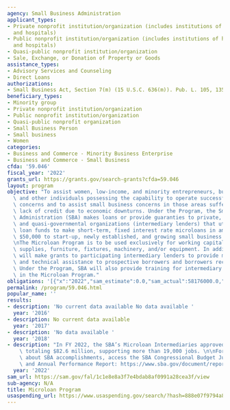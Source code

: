 ```yaml
---
agency: Small Business Administration
applicant_types:
- Private nonprofit institution/organization (includes institutions of higher education
  and hospitals)
- Public nonprofit institution/organization (includes institutions of higher education
  and hospitals)
- Quasi-public nonprofit institution/organization
- Sale, Exchange, or Donation of Property or Goods
assistance_types:
- Advisory Services and Counseling
- Direct Loans
authorizations:
- Small Business Act, Section 7(m) (15 U.S.C. 636(m)). Pub. L. 105, 135.
beneficiary_types:
- Minority group
- Private nonprofit institution/organization
- Public nonprofit institution/organization
- Quasi-public nonprofit organization
- Small Business Person
- Small business
- Women
categories:
- Business and Commerce - Minority Business Enterprise
- Business and Commerce - Small Business
cfda: '59.046'
fiscal_year: '2022'
grants_url: https://grants.gov/search-grants?cfda=59.046
layout: program
objective: "To assist women, low-income, and minority entrepreneurs, business owners,\
  \ and other individuals possessing the capability to operate successful business\
  \ concerns and to assist small business concerns in those areas suffering from a\
  \ lack of credit due to economic downturns. Under the Program, the Small Business\
  \ Administration (SBA) makes loans or provide guaranties to private, non-profit,\
  \ and quasi-governmental organizations (intermediary lenders) that utilizes the\
  \ loan funds to make short-term, fixed interest rate microloans in amounts up to\
  \ $50,000 to start-up, newly established, and growing small business concerns. \n\
  \nThe Microloan Program is to be used exclusively for working capital, inventory,\
  \ supplies, furniture, fixtures, machinery, and/or equipment. In addition, the SBA\
  \ will make grants to participating intermediary lenders to provide marketing, management,\
  \ and technical assistance to prospective borrowers and borrowers receiving microloans.\
  \ Under the Program, SBA will also provide training for intermediary lenders participating\
  \ in the Microloan Program."
obligations: '[{"x":"2022","sam_estimate":0.0,"sam_actual":58176000.0,"usa_spending_actual":57113584.1},{"x":"2023","sam_estimate":41000000.0,"sam_actual":0.0,"usa_spending_actual":48102880.99},{"x":"2024","sam_estimate":41000000.0,"sam_actual":0.0,"usa_spending_actual":37765841.23}]'
permalink: /program/59.046.html
popular_name: ''
results:
- description: 'No current data available No data available '
  year: '2016'
- description: No current data available
  year: '2017'
- description: 'No data available '
  year: '2018'
- description: "In FY 2022, the SBA’s Microloan Intermediaries approved 5,055 microloans\
    \ totaling $82.6 million, supporting more than 19,000 jobs. \n\nFor more information\
    \ about SBA accomplishments, access the SBA Congressional Budget Justification\
    \ and Annual Performance Report: https://www.sba.gov/document/report-congressional-budget-justification-annual-performance-report"
  year: '2022'
sam_url: https://sam.gov/fal/1c1e8e8a3f7e4bdab8af0991a28cea3f/view
sub-agency: N/A
title: Microloan Program
usaspending_url: https://www.usaspending.gov/search/?hash=888e07f9794a80c26bc2dfa29cb27b50
---
```

